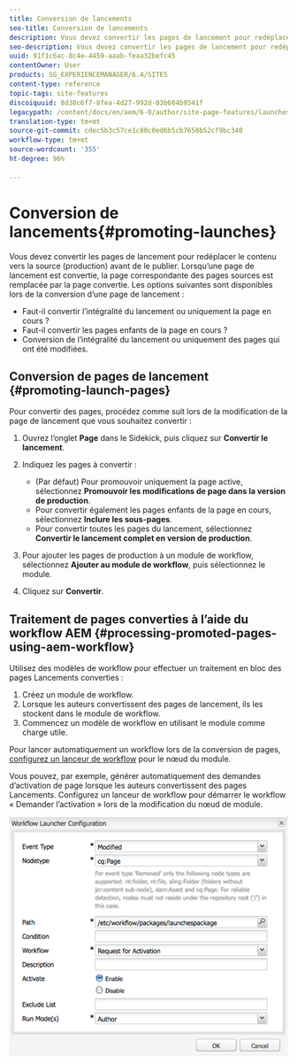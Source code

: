 ```yaml
---
title: Conversion de lancements
seo-title: Conversion de lancements
description: Vous devez convertir les pages de lancement pour redéplacer le contenu vers la source (production) avant de le publier. Lorsqu’une page de lancement est convertie, la page correspondante des pages sources est remplacée par la page convertie.
seo-description: Vous devez convertir les pages de lancement pour redéplacer le contenu vers la source (production) avant de le publier. Lorsqu’une page de lancement est convertie, la page correspondante des pages sources est remplacée par la page convertie.
uuid: 91f1c6ac-8c4e-4459-aaab-feaa32befc45
contentOwner: User
products: SG_EXPERIENCEMANAGER/6.4/SITES
content-type: reference
topic-tags: site-features
discoiquuid: 8d38c6f7-8fea-4d27-992d-03b604b9541f
legacypath: /content/docs/en/aem/6-0/author/site-page-features/launches
translation-type: tm+mt
source-git-commit: cdec5b3c57ce1c80c0ed6b5cb7650b52cf9bc340
workflow-type: tm+mt
source-wordcount: '355'
ht-degree: 96%

---
```



# Conversion de lancements{#promoting-launches}

Vous devez convertir les pages de lancement pour redéplacer le contenu vers la source (production) avant de le publier. Lorsqu’une page de lancement est convertie, la page correspondante des pages sources est remplacée par la page convertie. Les options suivantes sont disponibles lors de la conversion d’une page de lancement :

* Faut-il convertir l’intégralité du lancement ou uniquement la page en cours ?
* Faut-il convertir les pages enfants de la page en cours ?
* Conversion de l’intégralité du lancement ou uniquement des pages qui ont été modifiées.

## Conversion de pages de lancement {#promoting-launch-pages}

Pour convertir des pages, procédez comme suit lors de la modification de la page de lancement que vous souhaitez convertir :

1. Ouvrez l’onglet **Page** dans le Sidekick, puis cliquez sur **Convertir le lancement**.
1. Indiquez les pages à convertir :

   * (Par défaut) Pour promouvoir uniquement la page active, sélectionnez **Promouvoir les modifications de page dans la version de production**.
   * Pour convertir également les pages enfants de la page en cours, sélectionnez **Inclure les sous-pages**.
   * Pour convertir toutes les pages du lancement, sélectionnez **Convertir le lancement complet en version de production**.

1. Pour ajouter les pages de production à un module de workflow, sélectionnez **Ajouter au module de workflow**, puis sélectionnez le module.
1. Cliquez sur **Convertir**.

## Traitement de pages converties à l’aide du workflow AEM {#processing-promoted-pages-using-aem-workflow}

Utilisez des modèles de workflow pour effectuer un traitement en bloc des pages Lancements converties :

1. Créez un module de workflow.
1. Lorsque les auteurs convertissent des pages de lancement, ils les stockent dans le module de workflow.
1. Commencez un modèle de workflow en utilisant le module comme charge utile.

Pour lancer automatiquement un workflow lors de la conversion de pages, [configurez un lanceur de workflow](/help/sites-administering/workflows-starting.md#workflows-launchers) pour le nœud du module.

Vous pouvez, par exemple, générer automatiquement des demandes d’activation de page lorsque les auteurs convertissent des pages Lancements. Configurez un lanceur de workflow pour démarrer le workflow « Demander l’activation » lors de la modification du nœud de module.

![chlimage_1-136](assets/chlimage_1-136.png)

